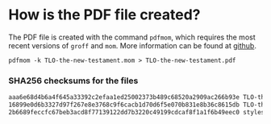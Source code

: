 # How is the PDF file created?
The PDF file is created with the command `pdfmom`, which requires the most recent versions of `groff` and `mom`.
More information can be found at [github](https://github.com/0xR3V/Bibles).

```shell
pdfmom -k TLO-the-new-testament.mom > TLO-the-new-testament.pdf
```

### SHA256 checksums for the files
```txt
aaa6e68d4b6a4f645a33392c2efaa1ed25002373b489c68520a2909ac266b93e TLO-the-new-testament.mom
16899e0d6b3327d97f267e8e3768c9f6cacb1d70d6f5e070b831e8b36c8615db TLO-the-new-testament.pdf
2b6689feccfc67beb3acd8f77139122dd7b3220c49199cdcaf8f1a1f6b49eec0 stylesheet.mom
```

<!-- 52ea6cca75fbc0f4a10d3ac6e99e16d1 -->

